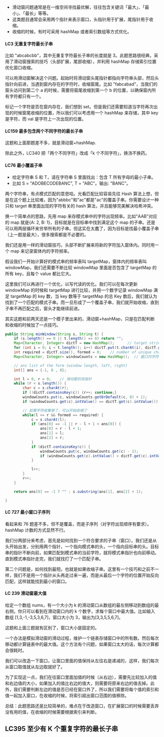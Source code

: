 - 滑动窗问题通常是在一维空间寻找最优解，往往包含关键词「最大」、「最小」、「最长」等等。
- 这类题目通常会采用两个指针来表示窗口，头指针用于扩展，尾指针用于收缩。
- 收缩的时候，有时可采用 hashMap 或者索引数组等方式优化。

#### LC3 无重复字符最长子串

比如 "abcabcbb"，其中无重复字符最长子串的长度就是 3。此题思路很经典，采用了滑动窗搜索的技巧（头部扩展，尾部收缩），并利用 hashMap 存储索引位置优化窗口收缩。

可以用滑动窗解决这个问题。起始时将滑动窗头尾指针都指向字符串头部，然后头指针向前进，当遇到窗内存在的字符时，收缩窗尾。比如 "fabcabad"，当我们的窗头访问到第二个 a 的时候，需要将窗尾收缩到第一个 b 的位置，以确保窗内所有字符都只有一个。

标记一个字符是否在窗内存在，我们想到 set。但是我们还需要知道当字符再次出现的时候窗尾收缩的位置，所以我们可以考虑用一个 hashMap 来存储，其中 key 是字符，而 val 是字符上一次出现的位置。

#### LC159 最多包含两个不同字符的最长子串

这题和上面那题差不多，就是滑动窗+hashMap.

除此之外，LC340 把「两个不同字符」改成「k 个不同字符」，换汤不换药。

#### LC76 最小覆盖子串

- 给定字符串 S 和 T，请在字符串 S 里面找出：包含 T 所有字母的最小子串。
- 比如 S = "ADOBECODEBANC", T = "ABC"。输出: "BANC"。

两个字符串，有点模式匹配的意思哈。光看匹配比较容易先往 Hash 算法上想，但是在这个题上比较难，因为"abbbc"和"ac"都是"ac"的覆盖子串。你需要设计一种只和 target 串里面出现的字符有关的 hash 算法，并且能够完美解决哈希冲突。

换一个简单点的思路，先用 map 来存模式串中的字符出现频率。比如"AAB"对应的 map 就是{A: 2, B: 1}，目标就是在目标串中找到满足这个 map 的子串。还是可以用两层循环来穷举所有的子串。但这实在太蠢了，因为目标是找最小覆盖子串（上一题是最大），很多搜索都是不必要的。

我们还是用一样的滑动窗技巧，头部不断扩展来将新的字符加入窗体内。同时用一个 map 来记录窗体内的字符频率。

假设我们一开始计算好的模式串的频率表叫 targetMap，窗体内的频率表叫 windowMap，我们还需要不断比较 windowMap 里面是否包含了 targetMap 的所有 key，且每个 value 都比它大。

这里我们可以再进行一个优化，以写代读的优化。我们可以在每次更新 windowMap 的时候和 targetMap 进行比较，并用一个数字记录 windowMap 满足 targetMap 的 key 数，当 key 数等于 targetMap 的总 Key 数后，我们就认为找到了一个匹配的模式子串。而一旦形成了一个覆盖子串，我们就开始收缩，直到子串不再匹配之后，窗头才能继续前进。

其实这题和前两天还是一个模子里出来的，滑动窗+hashMap，只是在匹配判断和收缩的时候加了一点技巧。

```java
public String minWindow(String s, String t) {
    if (s.length() == 0 || t.length() == 0) return "";
    Map<Character, Integer> dictT = new HashMap();      // target string char dict
    for (int i = 0; i < t.length(); i++) dictT.put(t.charAt(i), dictT.getOrDefault(t.charAt(i), 0) + 1);
    int required = dictT.size(), formed = 0;    // number of unique chars
    Map<Character, Integer> windowCounts = new HashMap();  // 窗口内字符统计

    // ans list of the form (window length, left, right)
    int[] ans = {-1, 0 , 0};

    int l = 0, r = 0;    // 滑动窗的双指针
    while (r < s.length()) {
        char c = s.charAt(r);
        if (!dictT.containsKey(c)) {r++; continue;}
        windowCounts.put(c, windowCounts.getOrDefault(c, 0) + 1);
        if (windowCounts.get(c).intValue() == dictT.get(c).intValue()) formed++;

        // 如果字符收集够了，可以开始收缩了
        while(l <= r && formed == required) {
            c = s.charAt(l);
            if (ans[0] == -1 || r - l + 1 < ans[0]) {
                ans[0] = r - l + 1;
                ans[1] = l;
                ans[2] = r;
            }
            if (dictT.containsKey(c)) {
                windowCounts.put(c, windowCounts.get(c) - 1);
                if (windowCounts.get(c).intValue() < dictT.get(c).intValue()) formed--;
            }

            l++;
        }
        r++;
    }

    return ans[0] == -1 ? "" : s.substring(ans[1], ans[2] + 1);

}
```

#### LC 727 最小窗口子序列

看起来和 76 题差不多，但不是覆盖，而是子序列（对字符出现顺序有要求）。hashMap 计数的方式显然不行。

我们分两部分来考虑，首先是如何找到一个符合要求的子串（窗口）。我们还是从头开始出发，分别用两个指针，一个指向模式串的头，一个指向目标串的头。目标串的指针不断向前，如果匹配到模式串的当前字符，就将模式串指针也向前移动。直到模式串指针走完，我们就找打了一个匹配子串。

第二个问题是，如何找到最短。也就是如果收缩子串。这里有一个技巧和之前不一样，我们不是用一个指针从头再走过来一遍，而是从最后一个字符的位置开始反向匹配，这样就能找到最小的窗口。

#### LC 239 滑动窗最大值

给定一个数组 nums，有一个大小为 k 的滑动窗口从数组的最左侧移动到数组的最右侧。你只可以看到在滑动窗口内的 k 个数字，求每个窗口中最大值。比如输入数组 [1,3,-1,-3,5,3,6,7]，窗口大小为 3，输出为[3,3,5,5,6,7]。

这题和上面三题就有区别了，窗口大小是固定的。

一个办法是模拟滑动窗的滑动过程，维护一个链表存储窗口中的所有数。然后每次移动都计算链表中的最大值。这个方法有个问题，如果窗口太大的话，每次计算都会很耗时。

我们可以改造一下窗口，让窗口里面的值保持从左往右是递减的，这样，我们每次从窗口取值就从左边取就好了。

为了实现这一点，我们在往窗口里面加值的时候（从右边），需要先比较加入的值和右边值的大小，如果加入的值比右边的值大，则需要将原来右边的值去掉。此外，我们需要判断左边的值是否已经在窗口外了，所以我们需要将每个值的索引和值一起加入窗口，在收缩的时候，将索引超出窗口范围的值移除。

总结：此题思路还是比较简单的，难点在于改造窗口，在扩展窗口的时候需要丢弃没有用的值，在收缩的时候需要根据索引来判断。

## LC395 至少有 K 个重复字符的最长子串
